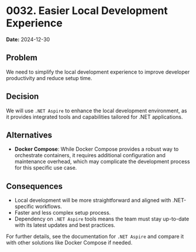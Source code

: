 # 0032. Easier Local Development Experience

**Date:** 2024-12-30

## Problem

We need to simplify the local development experience to improve developer productivity and reduce setup time.

## Decision

We will use `.NET Aspire` to enhance the local development environment, as it provides integrated tools and capabilities tailored for .NET applications.

## Alternatives

- **Docker Compose**: While Docker Compose provides a robust way to orchestrate containers, it requires additional configuration and maintenance overhead, which may complicate the development process for this specific use case.

## Consequences

- Local development will be more straightforward and aligned with .NET-specific workflows.
- Faster and less complex setup process.
- Dependency on `.NET Aspire` tools means the team must stay up-to-date with its latest updates and best practices.

For further details, see the documentation for `.NET Aspire` and compare it with other solutions like Docker Compose if needed.
